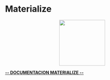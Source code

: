 # Materialize

<p align="center">
  <a href="http://materializecss.com/">
    <img src="http://materializecss.com/res/materialize.svg" width="150">
  </a>
</p>

<a href="https://materializecss.com/grid.html"><strong>-- DOCUMENTACION MATERIALIZE --</strong></a>
